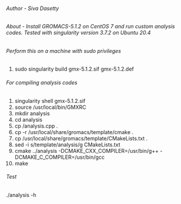 ###### Author - Siva Dasetty

###### About - Install GROMACS-5.1.2 on CentOS 7 and run custom analysis codes. Tested with singularity version 3.7.2 on Ubuntu 20.4

###### Perform this on a machine with sudo privileges
1. sudo singularity build gmx-5.1.2.sif gmx-5.1.2.def

###### For compiling analysis codes
1. singularity shell gmx-5.1.2.sif
2. source /usr/local/bin/GMXRC
3. mkdir analysis
4. cd analysis
5. cp <path to analysis codes>/analysis.cpp .
6. cp -r /usr/local/share/gromacs/template/cmake .
7. cp /usr/local/share/gromacs/template/CMakeLists.txt .
8. sed -i s/template/analysis/g  CMakeLists.txt
9. cmake ../analysis -DCMAKE_CXX_COMPILER=/usr/bin/g++ -DCMAKE_C_COMPILER=/usr/bin/gcc
10. make

###### Test
./analysis -h
